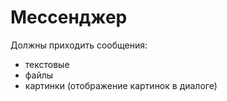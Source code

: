 # Мессенджер 

Должны приходить сообщения:
 - текстовые
 - файлы
 - картинки (отображение картинок в диалоге) 

